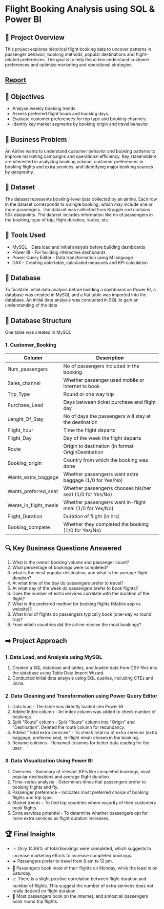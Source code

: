 # Flight Booking Analysis using SQL & Power BI

## 🚀 Project Overview

This project explores historical flight booking data to uncover patterns in passenger behavior, booking methods, popular destinations and flight-related preferences. The goal is to help the airline understand customer preferences and optimize marketing and operational strategies.

## [Report](https://github.com/Trevor20/SQL-PowerBI-Portfolio/tree/main/projects/Project3-FlightBookingAnalysis/report)

## 🎯 Objectives 

- Analyse weekly booking trends.
- Assess preferred flight hours and booking days.
- Evaluate customer preferences for trip type and booking channels.
- Identity key market segments by booking origin and travel behavior.

## 🧠 Business Problem

An Airline wants to understand customer behavior and booking patterns to improve marketing campaigns and operational efficiency. Key stakeholders are interested in analyzing booking volume, customer preferences in booking flights and extra services, and identifying major booking sources by geography.

## 📖 Dataset

The dataset represents booking-level data collected by an airline. Each row in the dataset corresponds to a single booking, which may include one or more passengers. The dataset was collected from Kraggle and contains 50k datapoints. The dataset includes information like no of passengers in the booking, type of trip, flight duration, routes, etc.

## 🧰 Tools Used

- MySQL - Data load and initial analysis before building dashboards
- Power BI - For building interactive dashboards
- Power Query Editor - Data transformation using M language
- DAX - Creating date table, calculated measures and KPI calculation

## 📁 Database

To facilitate initial data analysis before building a dashboard on Power BI, a database was created in MySQL and a flat table was imported into the database. An initial data analysis was conducted in SQL to gain an understanding of the data

## 📂 Database Structure

One table was created in MySQL

### 1. Customer_Booking
| Column                | Description                                                 |
|-----------------------|-------------------------------------------------------------|
| Num_passengers        | No of passengers included in the booking                    |
| Sales_channel         | Whether passenger used mobile or internet to book           |
| Trip_Type             | Round or one way trip                                       |
| Purchase_Lead         | Days between ticket purchase and flight day                 |
| Lenght_Of_Stay        | No of days the passengers will stay at the destination      |
| Flight_hour           | Time the flight departs                                     |
| Flight_Day            | Day of the week the flight departs                          |
| Route                 | Origin to destination (in format OriginDestination          |
| Booking_origin        | Country from which the booking was done                     |
| Wants_extra_baggage   | Whether passenger/s want extra baggage (1/0 for Yes/No)     |
| Wants_preferred_seat  | Whether passenger/s chooses his/her seat (1/0 for Yes/No)   |
| Wants_in_flight_meals | Whether passenger/s want in-flight meal (1/0 for Yes/No)    |
| Flight_Duration       | Duration of flight (in hrs)                                 |
| Booking_complete      | Whether they completed the booking (1/0 for Yes/No)         |

## 🔍 Key Business Questions Answered

1. What is the overall booking volume and passenger count?
2. What percentage of bookings were completed?
3. what is the most popular destination, and what is the average flight duration?
4. At what time of the day do passengers prefer to travel?
5. At what day of the week do passengers prefer to book flights?
6. Does the number of extra services correlate with the duration of the flight?
7. What is the preferred method for booking flights (Mobile app vs website)?
8. What kind of flights do passengers typically book (one-way vs round trip)?
9. From which countries did the airline receive the most bookings?

## ➡️ Project Approach

### 1. Data Load, and Analysis using MySQL
1. Created a SQL database and tables, and loaded data from CSV files into the database using Table Data Import Wizard.
2. Conducted initial data analysis using SQL queries, including CTEs and Joins.

### 2. Data Cleaning and Transformation using Power Query Editor
1. Data load - The table was directly loaded into Power BI.
2. Added Index column - An index column was added to check number of bookings.
3. Split "Route" column - Split "Route" column into "Origin" and "Destination". Deleted the route column for redundancy.
4. Added "Total extra services" - To check total no of extra services (extra baggage, preferred seat, in-flight meal) chosen in the booking.
5. Rename columns - Renamed columns for better data reading for the user.

### 3. Data Visualization Using Power BI
1. Overview - Summary of relevant KPIs like completed bookings, most popular destinations and average flight duration.
2. Time-series analysis - Determines times that passengers prefer to booking flights and fly.
3. Passenger preference - Indicates most preferred choice of booking flights and trip type.
4. Market trends - To find top countries where majority of their customers book flights.
5. Extra services potential - To determine whether passengers opt for more extra services as flight duration increases.

## 🏆 Final Insights
- 📉 Only 14.96% of total bookings were completed, which suggests to increase marketing efforts to increase completed bookings.
- ✈️ Passengers prefer to travel from 8 am to 12 pm.
- 📆 Passengers book most of their flights on Monday, while the least is on Saturday.
- 📈 There is a slight positive correlation between flight duration and number of flights. This suggest the number of extra services does not really depend on flight duration. 
- 👱 Most passengers book on the internet, and almost all passengers book round trip flights. 

